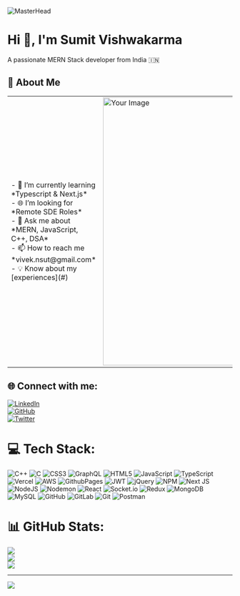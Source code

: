 ![MasterHead](https://media.dev.to/dynamic/image/width=1000,height=420,fit=cover,gravity=auto,format=auto/https%3A%2F%2Fdev-to-uploads.s3.amazonaws.com%2Fi%2Fhozvadf57utb0gjik9me.gif)  
# Hi 👋, I'm Sumit Vishwakarma
A passionate MERN Stack developer from India 🇮🇳

## 🚀 About Me

<table>
  <tr>
<td>
      - 🔭 I’m currently learning *Typescript & Next.js*<br>
      - 🌐 I’m looking for *Remote SDE Roles*<br>
      - 💬 Ask me about *MERN, JavaScript, C++, DSA*<br>
      - 📫 How to reach me *vivek.nsut@gmail.com*<br>
      - 💡 Know about my [experiences](#)
</td>
    <td>
      <img src="https://miro.medium.com/v2/resize:fit:720/format:webp/0*F865G2TT1IRbdCP2.gif" alt="Your Image" width="600"/>
    </td>
  </tr>
</table>



## 🌐 Connect with me:

[![LinkedIn](https://img.shields.io/badge/-sumitvishwakarma-blue?style=flat-square&logo=LinkedIn)](https://linkedin.com/in/vivekpanchaal)  
[![GitHub](https://img.shields.io/badge/-sumitvishwakarma-333?style=flat-square&logo=github)](https://github.com/vivek-panchal)  
[![Twitter](https://img.shields.io/badge/-sumitvishwakarma-1DA1F2?style=flat-square&logo=twitter)](https://twitter.com/vivekpaanchal)

# 💻 Tech Stack:
![C++](https://img.shields.io/badge/c++-%2300599C.svg?style=for-the-badge&logo=c%2B%2B&logoColor=white) ![C](https://img.shields.io/badge/c-%2300599C.svg?style=for-the-badge&logo=c&logoColor=white) ![CSS3](https://img.shields.io/badge/css3-%231572B6.svg?style=for-the-badge&logo=css3&logoColor=white) ![GraphQL](https://img.shields.io/badge/-GraphQL-E10098?style=for-the-badge&logo=graphql&logoColor=white) ![HTML5](https://img.shields.io/badge/html5-%23E34F26.svg?style=for-the-badge&logo=html5&logoColor=white) ![JavaScript](https://img.shields.io/badge/javascript-%23323330.svg?style=for-the-badge&logo=javascript&logoColor=%23F7DF1E) ![TypeScript](https://img.shields.io/badge/typescript-%23007ACC.svg?style=for-the-badge&logo=typescript&logoColor=white) ![Vercel](https://img.shields.io/badge/vercel-%23000000.svg?style=for-the-badge&logo=vercel&logoColor=white) ![AWS](https://img.shields.io/badge/AWS-%23FF9900.svg?style=for-the-badge&logo=amazon-aws&logoColor=white) ![GithubPages](https://img.shields.io/badge/github%20pages-121013?style=for-the-badge&logo=github&logoColor=white) ![JWT](https://img.shields.io/badge/JWT-black?style=for-the-badge&logo=JSON%20web%20tokens) ![jQuery](https://img.shields.io/badge/jquery-%230769AD.svg?style=for-the-badge&logo=jquery&logoColor=white) ![NPM](https://img.shields.io/badge/NPM-%23CB3837.svg?style=for-the-badge&logo=npm&logoColor=white) ![Next JS](https://img.shields.io/badge/Next-black?style=for-the-badge&logo=next.js&logoColor=white) ![NodeJS](https://img.shields.io/badge/node.js-6DA55F?style=for-the-badge&logo=node.js&logoColor=white) ![Nodemon](https://img.shields.io/badge/NODEMON-%23323330.svg?style=for-the-badge&logo=nodemon&logoColor=%BBDEAD) ![React](https://img.shields.io/badge/react-%2320232a.svg?style=for-the-badge&logo=react&logoColor=%2361DAFB) ![Socket.io](https://img.shields.io/badge/Socket.io-black?style=for-the-badge&logo=socket.io&badgeColor=010101) ![Redux](https://img.shields.io/badge/redux-%23593d88.svg?style=for-the-badge&logo=redux&logoColor=white) ![MongoDB](https://img.shields.io/badge/MongoDB-%234ea94b.svg?style=for-the-badge&logo=mongodb&logoColor=white) ![MySQL](https://img.shields.io/badge/mysql-4479A1.svg?style=for-the-badge&logo=mysql&logoColor=white) ![GitHub](https://img.shields.io/badge/github-%23121011.svg?style=for-the-badge&logo=github&logoColor=white) ![GitLab](https://img.shields.io/badge/gitlab-%23181717.svg?style=for-the-badge&logo=gitlab&logoColor=white) ![Git](https://img.shields.io/badge/git-%23F05033.svg?style=for-the-badge&logo=git&logoColor=white) ![Postman](https://img.shields.io/badge/Postman-FF6C37?style=for-the-badge&logo=postman&logoColor=white)

# 📊 GitHub Stats:
![](https://github-readme-stats.vercel.app/api?username=Sumitvishwakarma&theme=dark&hide_border=false&include_all_commits=false&count_private=false)<br/>
![](https://github-readme-streak-stats.herokuapp.com/?user=Sumitvishwakarma&theme=dark&hide_border=false)<br/>
![](https://github-readme-stats.vercel.app/api/top-langs/?username=Sumitvishwakarma&theme=dark&hide_border=false&include_all_commits=false&count_private=false&layout=compact)

---
[![](https://visitcount.itsvg.in/api?id=Sumitvishwakarma&icon=0&color=0)](https://visitcount.itsvg.in)


